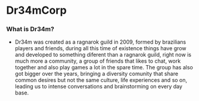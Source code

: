 # Dr34mCorp

### What is Dr34m?

- Dr34m was created as a ragnarok guild in 2009, formed by brazilians players and friends, during all this time of existence things have grow and developed to something diferent than a ragnarok guild, right now is much more a community, a group of friends that likes to chat, work together and also play games a lot in the spare time. The group has also got bigger over the years, bringing a diversity comunity that share common desires but not the same culture, life experiences and so on, leading us to intense conversations and brainstorming on every day base.   
